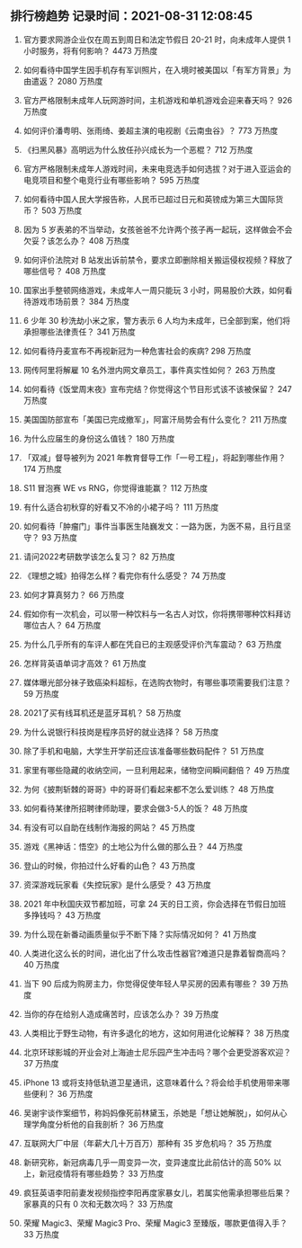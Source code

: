 
## 排行榜趋势 记录时间：2021-08-31 12:08:45
  
  1. 官方要求网游企业仅在周五到周日和法定节假日 20-21 时，向未成年人提供 1 小时服务，将有何影响？ 4473 万热度
    
  2. 如何看待中国学生因手机存有军训照片，在入境时被美国以「有军方背景」为由遣返？ 2080 万热度
    
  3. 官方严格限制未成年人玩网游时间，主机游戏和单机游戏会迎来春天吗？ 926 万热度
    
  4. 如何评价潘粤明、张雨绮、姜超主演的电视剧《云南虫谷》？ 773 万热度
    
  5. 《扫黑风暴》高明远为什么放任孙兴成长为一个恶棍？ 712 万热度
    
  6. 官方严格限制未成年人游戏时间，未来电竞选手如何选拔？对于进入亚运会的电竞项目和整个电竞行业有哪些影响？ 595 万热度
    
  7. 如何看待中国人民大学报告称，人民币已超过日元和英镑成为第三大国际货币？ 503 万热度
    
  8. 因为 5 岁表弟的不当举动，女孩爸爸不允许两个孩子再一起玩，这样做会不会欠妥？该怎么办？ 408 万热度
    
  9. 如何评价法院对 B 站发出诉前禁令，要求立即删除相关搬运侵权视频？释放了哪些信号？ 408 万热度
    
  10. 国家出手整顿网络游戏，未成年人一周只能玩 3 小时，网易股价大跌，如何看待游戏市场前景？ 384 万热度
    
  11. 6 少年 30 秒洗劫小米之家，警方表示 6 人均为未成年，已全部到案，他们将承担哪些法律责任？ 341 万热度
    
  12. 如何看待丹麦宣布不再视新冠为一种危害社会的疾病? 298 万热度
    
  13. 网传阿里将解雇 10 名外泄内网文章员工，事件真实性如何？ 263 万热度
    
  14. 如何看待《饭堂周末夜》宣布完结？你觉得这个节目形式该不该被保留？ 247 万热度
    
  15. 美国国防部宣布「美国已完成撤军」，阿富汗局势会有什么变化？ 211 万热度
    
  16. 为什么应届生的身份这么值钱？ 180 万热度
    
  17. 「双减」督导被列为 2021 年教育督导工作「一号工程」，将起到哪些作用？ 174 万热度
    
  18. S11 冒泡赛 WE vs RNG，你觉得谁能赢？ 112 万热度
    
  19. 有什么适合初秋穿的好看又不冷的小裙子吗？ 111 万热度
    
  20. 如何看待「肿瘤门」事件当事医生陆巍发文：一路为医，为医不易，且行且坚守？ 93 万热度
    
  21. 请问2022考研数学该怎么复习？ 82 万热度
    
  22. 《理想之城》拍得怎么样？看完你有什么感受？ 74 万热度
    
  23. 如何才算真努力？ 66 万热度
    
  24. 假如你有一次机会，可以带一种饮料与一名古人对饮，你将携带哪种饮料拜访哪位古人？ 64 万热度
    
  25. 为什么几乎所有的车评人都在凭自已的主观感受评价汽车震动？ 63 万热度
    
  26. 怎样背英语单词才高效？ 61 万热度
    
  27. 媒体曝光部分袜子致癌染料超标，在选购衣物时，有哪些事项需要我们注意？ 59 万热度
    
  28. 2021了买有线耳机还是蓝牙耳机？ 58 万热度
    
  29. 为什么说银行科技岗是程序员好的就业选择？ 58 万热度
    
  30. 除了手机和电脑，大学生开学前还应该准备哪些数码配件？ 51 万热度
    
  31. 家里有哪些隐藏的收纳空间，一旦利用起来，储物空间瞬间翻倍？ 49 万热度
    
  32. 为何《披荆斩棘的哥哥》中的哥哥们看起来都不怎么爱训练？ 48 万热度
    
  33. 如何看待某律所招聘律师助理，要求会做3-5人的饭？ 48 万热度
    
  34. 有没有可以自助在线制作海报的网站？ 45 万热度
    
  35. 游戏《黑神话：悟空》的土地公为什么做的那么丑？ 44 万热度
    
  36. 登山的时候，你拍过什么好看的山色？ 43 万热度
    
  37. 资深游戏玩家看《失控玩家》是什么感受？ 43 万热度
    
  38. 2021 年中秋国庆双节都加班，可拿 24 天的日工资，你会选择在节假日加班多挣钱吗？ 43 万热度
    
  39. 为什么现在新番动画质量似乎不断下降？实际情况如何？ 41 万热度
    
  40. 人类进化这么长的时间，进化出了什么攻击性器官?难道只是靠着智商高吗？ 40 万热度
    
  41. 当下 90 后成为购房主力，你觉得促使年轻人早买房的因素有哪些？ 39 万热度
    
  42. 当你的存在给别人造成痛苦时，应该怎么办？ 39 万热度
    
  43. 人类相比于野生动物，有许多退化的地方，这如何用进化论解释？ 38 万热度
    
  44. 北京环球影城的开业会对上海迪士尼乐园产生冲击吗？哪个会更受游客欢迎？ 37 万热度
    
  45. iPhone 13 或将支持低轨道卫星通讯，这意味着什么？将会给手机使用带来哪些便利？ 36 万热度
    
  46. 吴谢宇谈作案细节，称妈妈像死前林黛玉，杀她是「想让她解脱」，如何从心理学角度分析他的自我剖析？ 36 万热度
    
  47. 互联网大厂中层（年薪大几十万百万）那种有 35 岁危机吗？ 35 万热度
    
  48. 新研究称，新冠病毒几乎一周变异一次，变异速度比此前估计的高 50% 以上，新冠疫情将有哪些趋势？ 33 万热度
    
  49. 疯狂英语李阳前妻发视频指控李阳再度家暴女儿，若属实他需承担哪些后果？家暴真的只有 0 次和无数次吗？ 33 万热度
    
  50. 荣耀 Magic3、荣耀 Magic3 Pro、荣耀 Magic3 至臻版，哪款更值得入手？ 33 万热度
    